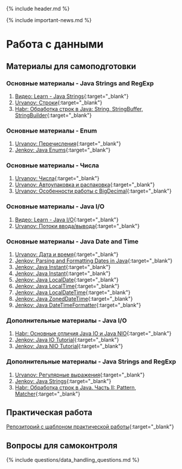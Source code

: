 {% include header.md %}

{% include important-news.md %}

Работа с данными
===

Материалы для самоподготовки
---------------------

### Основные материалы - Java Strings and RegExp
1. [Видео: Learn - Java Strings](https://learn.by/courses/course-v1:EPAM+JS_RD_BY+ext1/about){:target="_blank"}
1. [Urvanov: Строки](https://urvanov.ru/2016/04/20/java-8-%d1%81%d1%82%d1%80%d0%be%d0%ba%d0%b8){:target="_blank"}
1. [Habr: Обработка строк в Java: String, StringBuffer, StringBuilder](https://habr.com/ru/post/260767){:target="_blank"}

### Основные материалы - Enum
1. [Urvanov: Перечисления](https://urvanov.ru/2016/04/14/java-8-%d0%bf%d0%b5%d1%80%d0%b5%d1%87%d0%b8%d1%81%d0%bb%d0%b5%d0%bd%d0%b8%d1%8f){:target="_blank"}
1. [Jenkov: Java Enums](http://tutorials.jenkov.com/java/enums.html){:target="_blank"}

### Основные материалы - Числа
1. [Urvanov: Числа](https://urvanov.ru/2016/04/17/java-8-%d1%87%d0%b8%d1%81%d0%bb%d0%b0){:target="_blank"}
1. [Urvanov: Автоупаковка и распаковка](https://urvanov.ru/2016/04/21/java-8-%d0%b0%d0%b2%d1%82%d0%be%d1%83%d0%bf%d0%b0%d0%ba%d0%be%d0%b2%d0%ba%d0%b0-%d0%b8-%d1%80%d0%b0%d1%81%d0%bf%d0%b0%d0%ba%d0%be%d0%b2%d0%ba%d0%b0){:target="_blank"}
1. [Urvanov: Особенности работы с BigDecimal](https://urvanov.ru/2015/06/23/%d0%be%d1%81%d0%be%d0%b1%d0%b5%d0%bd%d0%bd%d0%be%d1%81%d1%82%d0%b8-%d1%80%d0%b0%d0%b1%d0%be%d1%82%d1%8b-%d1%81-java-math-bigdecimal){:target="_blank"}

### Основные материалы - Java I/O
1. [Видео: Learn - Java I/O](https://learn.by/courses/course-v1:EPAM+JIO+ext1/about){:target="_blank"}
1. [Urvanov: Потоки ввода/вывода](https://urvanov.ru/2016/05/13/java-8-%d0%bf%d0%be%d1%82%d0%be%d0%ba%d0%b8-%d0%b2%d0%b2%d0%be%d0%b4%d0%b0%d0%b2%d1%8b%d0%b2%d0%be%d0%b4%d0%b0){:target="_blank"}

### Основные материалы - Java Date and Time
1. [Urvanov: Дата и время](https://urvanov.ru/2016/06/16/java-8-%D0%B4%D0%B0%D1%82%D0%B0-%D0%B8-%D0%B2%D1%80%D0%B5%D0%BC%D1%8F/){:target="_blank"}
1. [Jenkov: Parsing and Formatting Dates in Java](http://tutorials.jenkov.com/java-date-time/parsing-formatting-dates.html){:target="_blank"}
1. [Jenkov: Java Instant](http://tutorials.jenkov.com/java-date-time/instant.html){:target="_blank"}
1. [Jenkov: Java Instant](http://tutorials.jenkov.com/java-date-time/duration.html){:target="_blank"}
1. [Jenkov: Java LocalDate](http://tutorials.jenkov.com/java-date-time/localdate.html){:target="_blank"}
1. [Jenkov: Java LocalTime](http://tutorials.jenkov.com/java-date-time/localtime.html){:target="_blank"}
1. [Jenkov: Java LocalDateTime](http://tutorials.jenkov.com/java-date-time/localdatetime.html){:target="_blank"}
1. [Jenkov: Java ZonedDateTime](http://tutorials.jenkov.com/java-date-time/zoneddatetime.html){:target="_blank"}
1. [Jenkov: Java DateTimeFormatter](http://tutorials.jenkov.com/java-date-time/datetimeformatter.html){:target="_blank"}

### Дополнительные материалы - Java I/O
1. [Habr: Основные отличия Java IO и Java NIO](https://habr.com/ru/post/235585/){:target="_blank"}
1. [Jenkov: Java IO Tutorial](http://tutorials.jenkov.com/java-io/index.html){:target="_blank"}
1. [Jenkov: Java NIO Tutorial](http://tutorials.jenkov.com/java-nio/index.html){:target="_blank"}

### Дополнительные материалы - Java Strings and RegExp
1. [Urvanov: Регулярные выражения](https://urvanov.ru/2016/06/08/java-8-%D1%80%D0%B5%D0%B3%D1%83%D0%BB%D1%8F%D1%80%D0%BD%D1%8B%D0%B5-%D0%B2%D1%8B%D1%80%D0%B0%D0%B6%D0%B5%D0%BD%D0%B8%D1%8F/){:target="_blank"}
1. [Jenkov: Java Strings](http://tutorials.jenkov.com/java/strings.html){:target="_blank"}
1. [Habr: Обработка строк в Java. Часть II: Pattern, Matcher](https://habr.com/ru/post/260773/){:target="_blank"}

Практическая работа
---------------------
[Репозиторий с шаблоном практической работы](https://github.com/java-online-course/java-data-handling-template){:target="_blank"}

Вопросы для самоконтроля
---------------------
{% include questions/data_handling_questions.md %}